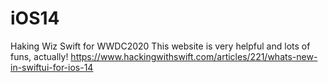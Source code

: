 # iOS14
Haking Wiz Swift  for WWDC2020
This website is very helpful and lots of funs, actually!
https://www.hackingwithswift.com/articles/221/whats-new-in-swiftui-for-ios-14
